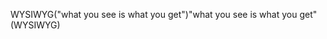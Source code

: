 <span data-ttu-id="6b422-101">WYSIWYG("what you see is what you get")</span><span class="sxs-lookup"><span data-stu-id="6b422-101">"what you see is what you get" (WYSIWYG)</span></span>